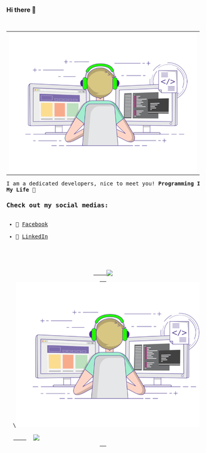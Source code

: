 ### Hi there 👋

<pre>
<table>
<tr>
  <td width="auto"><img alt="gif" align="center" src="https://github.com/PhongMax/PhongMax/blob/main/coding-freak.gif"/></td>
</tr>
<table>
</pre>

I am a dedicated developers, nice to meet you!
**Programming Is My Life** 👋

### Check out my social medias:

- 💬 [Facebook](https://www.linkedin.com/in/phong-ng/)
- 🔗 [LinkedIn](https://www.facebook.com/thanhphong.nguyen.526875/) 

<br>
<div align=center>
  <a href="#" title="PhongMax">
    <img width="315" align="center" src="https://github-readme-stats.vercel.app/api/top-langs/?username=PhongMax&hide=c%23,powershell,Mathematica,Ruby,Objective-C,Objective-C%2b%2b,Cuda&title_color=61dafb&text_color=ffffff&icon_color=61dafb&bg_color=20232a&langs_count=8&layout=compact&border_color=61dafb&hide_border=true" />
  </a>
  </a>\<img alt="gif" align="" src="https://github.com/PhongMax/PhongMax/blob/main/coding-freak.gif"/>
  <a href="#" title="PhongMax">
    <img align="right" width="434" src="https://github-readme-stats.vercel.app/api?username=PhongMax&show_icons=true&theme=react&border_color=61dafb&hide_border=true" />
  </a>
</div>

<br>
